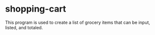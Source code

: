 # shopping-cart

This program is used to create a list of grocery items that can be input, listed, and totaled.
